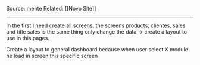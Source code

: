 Source: mente
Related: [[Novo Site]]

---

In the first I need create all screens, the screens products, clientes, sales and title sales is the same thing only change the data -> create a layout to use in this pages.

Create a layout to general dashboard because when user select X module he load in screen this specific screen